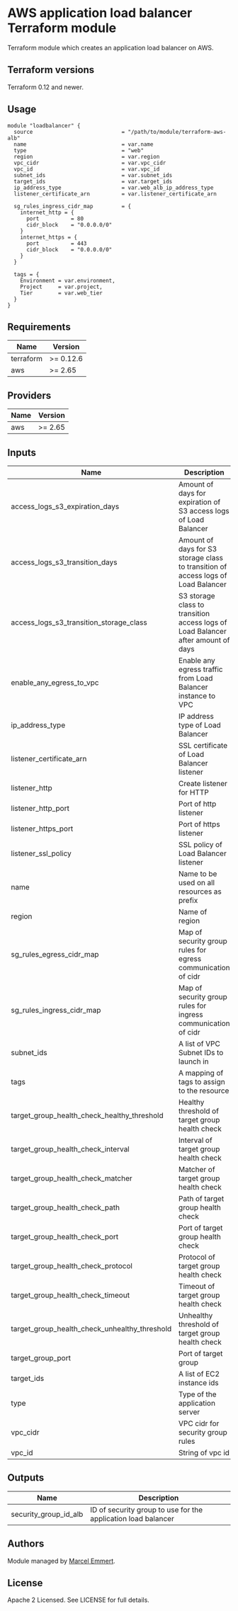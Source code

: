# AWS application load balancer Terraform module

Terraform module which creates an application load balancer on AWS.

## Terraform versions

Terraform 0.12 and newer. 

## Usage

```hcl
module "loadbalancer" {
  source                            = "/path/to/module/terraform-aws-alb"
  name                              = var.name
  type                              = "web"
  region                            = var.region
  vpc_cidr                          = var.vpc_cidr
  vpc_id                            = var.vpc_id
  subnet_ids                        = var.subnet_ids
  target_ids                        = var.target_ids
  ip_address_type                   = var.web_alb_ip_address_type
  listener_certificate_arn          = var.listener_certificate_arn

  sg_rules_ingress_cidr_map         = {
    internet_http = {
      port          = 80
      cidr_block    = "0.0.0.0/0"
    }
    internet_https = {
      port          = 443
      cidr_block    = "0.0.0.0/0"
    }
  }

  tags = {
    Environment = var.environment,
    Project     = var.project,
    Tier        = var.web_tier
  }
}
```

## Requirements

| Name | Version |
|------|---------|
| terraform | >= 0.12.6 |
| aws | >= 2.65 |

## Providers

| Name | Version |
|------|---------|
| aws | >= 2.65 |

## Inputs

| Name | Description | Type | Default | Required |
|------|-------------|------|---------|:--------:|
| access\_logs\_s3\_expiration\_days | Amount of days for expiration of S3 access logs of Load Balancer | `number` | `90` | no |
| access\_logs\_s3\_transition\_days | Amount of days for S3 storage class to transition of access logs of Load Balancer | `number` | `30` | no |
| access\_logs\_s3\_transition\_storage\_class | S3 storage class to transition access logs of Load Balancer after amount of days | `string` | `"STANDARD_IA"` | no |
| enable\_any\_egress\_to\_vpc | Enable any egress traffic from Load Balancer instance to VPC | `bool` | `true` | no |
| ip\_address\_type | IP address type of Load Balancer | `string` | `"ipv4"` | no |
| listener\_certificate\_arn | SSL certificate of Load Balancer listener | `string` | `null` | no |
| listener\_http | Create listener for HTTP | `bool` | `true` | no |
| listener\_http\_port | Port of http listener | `string` | `"80"` | no |
| listener\_https\_port | Port of https listener | `string` | `"443"` | no |
| listener\_ssl\_policy | SSL policy of Load Balancer listener | `string` | `"ELBSecurityPolicy-2016-08"` | no |
| name | Name to be used on all resources as prefix | `string` | n/a | yes |
| region | Name of region | `string` | n/a | yes |
| sg\_rules\_egress\_cidr\_map | Map of security group rules for egress communication of cidr | `map` | `{}` | no |
| sg\_rules\_ingress\_cidr\_map | Map of security group rules for ingress communication of cidr | `map` | `{}` | no |
| subnet\_ids | A list of VPC Subnet IDs to launch in | `list(string)` | `[]` | no |
| tags | A mapping of tags to assign to the resource | `map(string)` | `{}` | no |
| target\_group\_health\_check\_healthy\_threshold | Healthy threshold of target group health check | `string` | `"3"` | no |
| target\_group\_health\_check\_interval | Interval of target group health check | `string` | `"30"` | no |
| target\_group\_health\_check\_matcher | Matcher of target group health check | `string` | `"200"` | no |
| target\_group\_health\_check\_path | Path of target group health check | `string` | `"/"` | no |
| target\_group\_health\_check\_port | Port of target group health check | `string` | `"80"` | no |
| target\_group\_health\_check\_protocol | Protocol of target group health check | `string` | `"HTTP"` | no |
| target\_group\_health\_check\_timeout | Timeout of target group health check | `string` | `"5"` | no |
| target\_group\_health\_check\_unhealthy\_threshold | Unhealthy threshold of target group health check | `string` | `"2"` | no |
| target\_group\_port | Port of target group | `string` | `"80"` | no |
| target\_ids | A list of EC2 instance ids | `list(string)` | n/a | yes |
| type | Type of the application server | `string` | n/a | yes |
| vpc\_cidr | VPC cidr for security group rules | `string` | `"10.0.0.0/16"` | no |
| vpc\_id | String of vpc id | `string` | n/a | yes |

## Outputs

| Name | Description |
|------|-------------|
| security\_group\_id\_alb | ID of security group to use for the application load balancer |

## Authors

Module managed by [Marcel Emmert](https://github.com/echomike80).

## License

Apache 2 Licensed. See LICENSE for full details.
